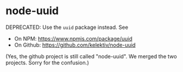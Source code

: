 # node-uuid

DEPRECATED: Use the `uuid` package instead.  See

* On NPM: https://www.npmjs.com/package/uuid
* On Github: https://github.com/kelektiv/node-uuid

(Yes, the github project is still called "node-uuid". We merged the two projects. Sorry for the confusion.)
